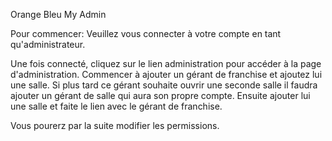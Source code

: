 Orange Bleu My Admin

Pour commencer:
Veuillez vous connecter à votre compte en tant qu'administrateur.

Une fois connecté, cliquez sur le lien administration pour accéder à la page d'administration.
Commencer à ajouter un gérant de franchise et ajoutez lui une salle. Si plus tard ce gérant souhaite ouvrir une seconde salle il faudra ajouter 
un gérant de salle qui aura son propre compte. Ensuite ajouter lui une salle et faite le lien avec le gérant de franchise.

Vous pourerz par la suite modifier les permissions. 

